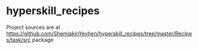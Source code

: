 # hyperskill_recipes
Project sources are at https://github.com/ShemiakinYevhen/hyperskill_recipes/tree/master/Recipes/task/src package
